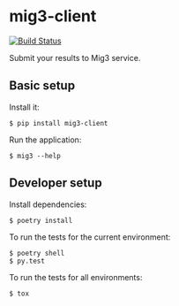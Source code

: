 # mig3-client
[![Build Status](https://travis-ci.com/mverteuil/mig3-client.svg?branch=master)](https://travis-ci.com/mverteuil/mig3-client)

Submit your results to Mig3 service.

## Basic setup

Install it:
```
$ pip install mig3-client
```

Run the application:
```
$ mig3 --help
```

## Developer setup

Install dependencies:
```
$ poetry install
```

To run the tests for the current environment:
```
$ poetry shell
$ py.test
```

To run the tests for all environments:
```
$ tox
```
